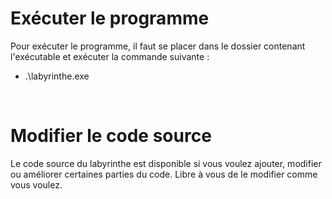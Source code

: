 # Exécuter le programme

Pour exécuter le programme, il faut se placer dans le dossier contenant l'exécutable et exécuter la commande suivante :

- .\labyrinthe.exe

<br>

# Modifier le code source

Le code source du labyrinthe est disponible si vous voulez ajouter, modifier ou améliorer certaines parties du code. Libre à vous de le modifier comme vous voulez.
